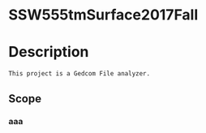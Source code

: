 

# SSW555tmSurface2017Fall

# Description
    This project is a Gedcom File analyzer.

## Scope

### aaa

